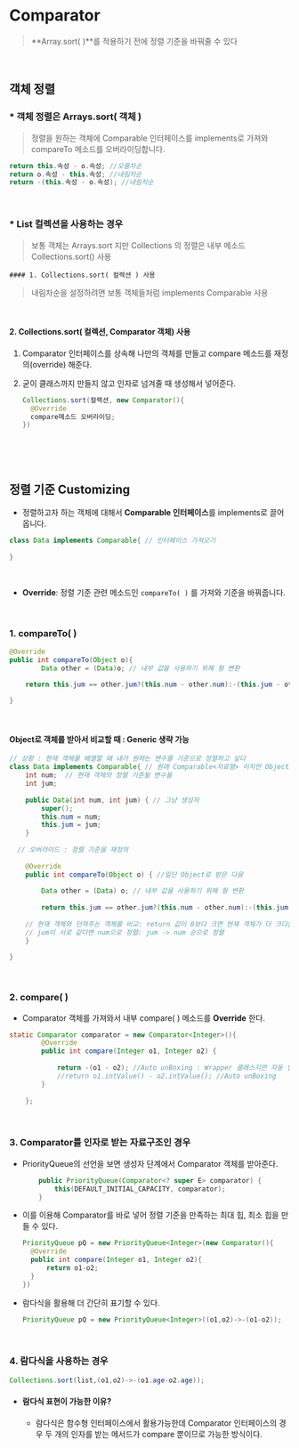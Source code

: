 # Comparator

> **Array.sort( )**를 적용하기 전에 정렬 기준을 바꿔줄 수 있다

​             

## 객체 정렬

### * 객체 정렬은 Arrays.sort( 객체 )

> 정렬을 원하는 객체에 Comparable 인터페이스를 implements로 가져와 compareTo 메소드를 오버라이딩합니다.

```java
return this.속성 - o.속성; //오름차순
return o.속성 - this.속성; //내림차순
return -(this.속성 - o.속성); //내림차순
```

​         

### * List 컬렉션을 사용하는 경우

> 보통 객체는 Arrays.sort 지만 Collections 의 정렬은 내부 메소드 Collections.sort() 사용

	#### 1. Collections.sort( 컬렉션 ) 사용

> 내림차순을 설정하려면 보통 객체들처럼 implements Comparable 사용

​               

#### 2. Collections.sort( 컬렉션, Comparator 객체) 사용

1.  Comparator 인터페이스를 상속해 나만의 객체를 만들고  compare 메소드를 재정의(override) 해준다.

2. 굳이 클래스까지 만들지 않고 인자로 넘겨줄 때 생성해서 넣어준다.

   ```java
   Collections.sort(컬렉션, new Comparator(){
     @Override
     compare메소드 오버라이딩;
   })
   ```

   ​    

​                

## 정렬 기준 Customizing

* 정렬하고자 하는 객체에 대해서 **Comparable 인터페이스**를 implements로 끌어옵니다.

```java
class Data implements Comparable{ // 인터페이스 가져오기
	
}
```

​                

* **Override**: 정렬 기준 관련 메소드인 `compareTo( )` 를 가져와 기준을 바꿔줍니다.

​             

### 1. compareTo( )

```java
@Override
public int compareTo(Object o){ 
		Data other = (Data)o; // 내부 값을 사용하기 위해 형 변환
  
  	return this.jum == other.jum?(this.num - other.num):-(this.jum - other.jum);

}
```

​           

#### Object로 객체를 받아서 비교할 때 :  Generic 생략 가능

```java
// 상황 : 현재 객체를 배열할 때 내가 원하는 변수를 기준으로 정렬하고 싶다
class Data implements Comparable{ // 원래 Comparable<자료형> 이지만 Object로 받을 때는 생략 가능
	int num;  // 현재 객체의 정렬 기준될 변수들
	int jum;
  
	public Data(int num, int jum) { // 그냥 생성자
		super();
		this.num = num;
		this.jum = jum;
	}
  
  // 오버라이드 : 정렬 기준을 재정의
  
	@Override
	public int compareTo(Object o) { //일단 Object로 받은 다음
    
		Data other = (Data) o; // 내부 값을 사용하기 위해 형 변환
		
		return this.jum == other.jum?(this.num - other.num):-(this.jum - other.jum);
    
    // 현재 객체와 던져주는 객체를 비교: return 값이 0보다 크면 현재 객체가 더 크다는 뜻
    // jum이 서로 같다면 num으로 정렬: jum -> num 순으로 정렬
	}
	
}
```

​                

### 2. compare( )

* Comparator 객체를 가져와서 내부 compare( ) 메소드를 **Override** 한다.

```java
static Comparator comparator = new Comparator<Integer>(){
		@Override
		public int compare(Integer o1, Integer o2) {
			
			return -(o1 - o2); //Auto unBoxing : Wrapper 클래스지만 자동 언박싱
			//return o1.intValue() - o2.intValue(); //Auto unBoxing
		}
		
	};
```

​    

### 3. Comparator를 인자로 받는 자료구조인 경우

* PriorityQueue의 선언을 보면 생성자 단계에서 Comparator 객체를 받아준다.

  ```java
      public PriorityQueue(Comparator<? super E> comparator) {
          this(DEFAULT_INITIAL_CAPACITY, comparator);
      }
  ```

* 이를 이용해 Comparator를 바로 넣어 정렬 기준을 만족하는 최대 힙, 최소 힙을 만들 수 있다.

  ```java
  PriorityQueue pQ = new PriorityQueue<Integer>(new Comparator(){
  	@Override
    public int compare(Integer o1, Integer o2){
  		return o1-o2;
    }
  })
  ```

* 람다식을 활용해 더 간단히 표기할 수 있다.

  ```java
  PriorityQueue pQ = new PriorityQueue<Integer>((o1,o2)->-(o1-o2));
  ```

  

​             

### 4. 람다식을 사용하는 경우

```java
Collections.sort(list,(o1,o2)->-(o1.age-o2.age));
```

* #### 람다식 표현이 가능한 이유?

  * 람다식은 함수형 인터페이스에서 활용가능한데 Comparator 인터페이스의 경우 두 개의 인자를 받는 메서드가 compare 뿐이므로 가능한 방식이다.

